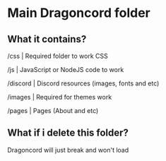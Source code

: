 # Main Dragoncord folder
## What it contains?
/css     | Required folder to work CSS

/js      | JavaScript or NodeJS code to work

/discord | Discord resources (images, fonts and etc)

/images  | Required for themes work

/pages   | Pages (About and etc)

## What if i delete this folder?
Dragoncord will just break and won't load
